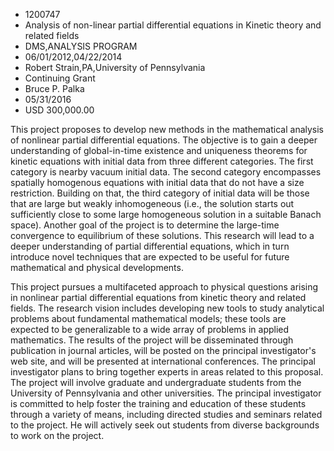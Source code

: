 
* 1200747
* Analysis of non-linear partial differential equations in Kinetic theory and related fields
* DMS,ANALYSIS PROGRAM
* 06/01/2012,04/22/2014
* Robert Strain,PA,University of Pennsylvania
* Continuing Grant
* Bruce P. Palka
* 05/31/2016
* USD 300,000.00

This project proposes to develop new methods in the mathematical analysis of
nonlinear partial differential equations. The objective is to gain a deeper
understanding of global-in-time existence and uniqueness theorems for kinetic
equations with initial data from three different categories. The first category
is nearby vacuum initial data. The second category encompasses spatially
homogenous equations with initial data that do not have a size restriction.
Building on that, the third category of initial data will be those that are
large but weakly inhomogeneous (i.e., the solution starts out sufficiently close
to some large homogeneous solution in a suitable Banach space). Another goal of
the project is to determine the large-time convergence to equilibrium of these
solutions. This research will lead to a deeper understanding of partial
differential equations, which in turn introduce novel techniques that are
expected to be useful for future mathematical and physical developments.

This project pursues a multifaceted approach to physical questions arising in
nonlinear partial differential equations from kinetic theory and related fields.
The research vision includes developing new tools to study analytical problems
about fundamental mathematical models; these tools are expected to be
generalizable to a wide array of problems in applied mathematics. The results of
the project will be disseminated through publication in journal articles, will
be posted on the principal investigator's web site, and will be presented at
international conferences. The principal investigator plans to bring together
experts in areas related to this proposal. The project will involve graduate and
undergraduate students from the University of Pennsylvania and other
universities. The principal investigator is committed to help foster the
training and education of these students through a variety of means, including
directed studies and seminars related to the project. He will actively seek out
students from diverse backgrounds to work on the project.
